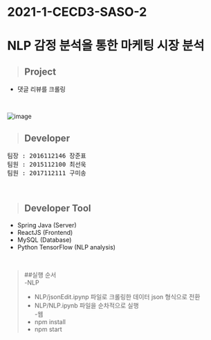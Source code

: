# 2021-1-CECD3-SASO-2 <br/>
# NLP 감정 분석을 통한 마케팅 시장 분석<br/>
> ## Project
* 댓글 리뷰를 크롤링 
<br/>

 ![image](https://user-images.githubusercontent.com/22928068/120779216-d3274d80-c561-11eb-94cd-d76b2644653e.png)
> ## Developer
<pre>
팀장 : 2016112146 장준표
팀원 : 2015112100 최선욱
팀원 : 2017112111 구미송
</pre><br/>

> ## Developer Tool
* Spring Java (Server)
* ReactJS (Frontend)
* MySQL (Database)
* Python TensorFlow (NLP analysis)
<br/>

> ##실행 순서   
> -NLP
> * NLP/jsonEdit.ipynp 파일로 크롤링한 데이터 json 형식으로 전환
> * NLP/NLP.ipynb 파일을 순차적으로 실행   
> -웹   
> * npm install
> * npm start
 
